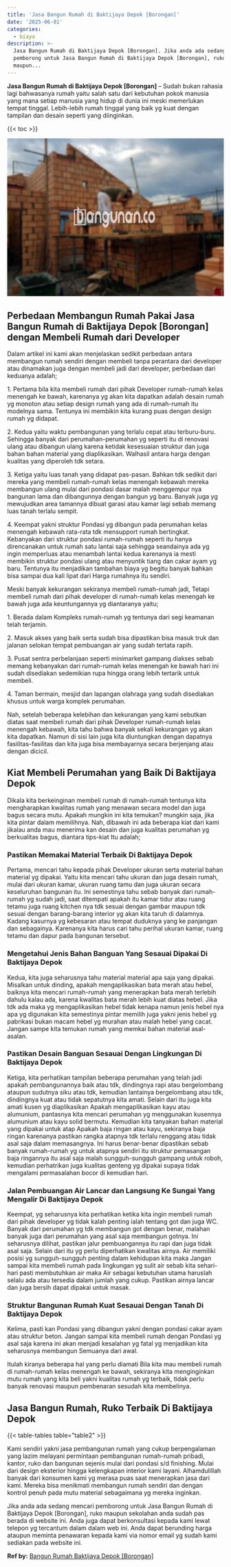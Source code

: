 ```yaml
---
title: 'Jasa Bangun Rumah di Baktijaya Depok [Borongan]'
date: '2025-06-01'
categories:
  - biaya
description: >-
  Jasa Bangun Rumah di Baktijaya Depok [Borongan]. Jika anda ada sedang mencari
  pemborong untuk Jasa Bangun Rumah di Baktijaya Depok [Borongan], ruko
  maupun...
---
```


**Jasa Bangun Rumah di Baktijaya Depok \[Borongan\]** – Sudah bukan rahasia lagi bahwasanya rumah yaitu salah satu dari kebutuhan pokok manusia yang mana setiap manusia yang hidup di dunia ini meski memerlukan tempat tinggal. Lebih-lebih rumah tinggal yang baik yg kuat dengan tampilan dan desain seperti yang diinginkan.

{{< toc >}}

![Jasa Bangun Rumah di Baktijaya Depok [Borongan]](/images/borong-bangunan-27.png)

## Perbedaan Membangun Rumah Pakai Jasa Bangun Rumah di Baktijaya Depok \[Borongan\] dengan Membeli Rumah dari Developer

Dalam artikel ini kami akan menjelaskan sedikit perbedaan antara membangun rumah sendiri dengan membeli tanpa perantara dari developer atau dinamakan juga dengan membeli jadi dari developer, perbedaan dari keduanya adalah;

1\. Pertama bila kita membeli rumah dari pihak Developer rumah-rumah kelas menengah ke bawah, karenanya yg akan kita dapatkan adalah desain rumah yg monoton atau setiap design rumah yang ada di rumah-rumah itu modelnya sama. Tentunya ini membikin kita kurang puas dengan design rumah yg didapat.

2\. Kedua yaitu waktu pembangunan yang terlalu cepat atau terburu-buru. Sehingga banyak dari perumahan-perumahan yg seperti itu di renovasi ulang atau dibangun ulang karena ketidak kesesuaian struktur dan juga bahan bahan material yang diaplikasikan. Walhasil antara harga dengan kualitas yang diperoleh tdk setara.

3\. Ketiga yaitu luas tanah yang didapat pas-pasan. Bahkan tdk sedikit dari mereka yang membeli rumah-rumah kelas menengah kebawah mereka membangun ulang mulai dari pondasi dasar malah menggempur nya bangunan lama dan dibangunnya dengan bangun yg baru. Banyak juga yg mewujudkan area tamannya dibuat garasi atau kamar lagi sebab memang luas tanah terlalu sempit.

4\. Keempat yakni struktur Pondasi yg dibangun pada perumahan kelas menengah kebawah rata-rata tdk mensupport rumah bertingkat. Kebanyakan dari struktur pondasi rumah-rumah seperti itu hanya direncanakan untuk rumah satu lantai saja sehingga seandainya ada yg ingin memperluas atau menambah lantai kedua karenanya ia mesti membikin struktur pondasi ulang atau menyuntik tiang dan cakar ayam yg baru. Tentunya itu menjadikan tambahan biaya yg begitu banyak bahkan bisa sampai dua kali lipat dari Harga rumahnya itu sendiri.

Meski banyak kekurangan sekiranya membeli rumah-rumah jadi, Tetapi membeli rumah dari pihak developer di rumah-rumah kelas menengah ke bawah juga ada keuntungannya yg diantaranya yaitu;

1\. Berada dalam Kompleks rumah-rumah yg tentunya dari segi keamanan telah terjamin.

2\. Masuk akses yang baik serta sudah bisa dipastikan bisa masuk truk dan jalanan selokan tempat pembuangan air yang sudah tertata rapih.

3\. Pusat sentra perbelanjaan seperti minimarket gampang diakses sebab memang kebanyakan dari rumah-rumah kelas menengah ke bawah hari ini sudah disediakan sedemikian rupa hingga orang lebih tertarik untuk membeli.

4\. Taman bermain, mesjid dan lapangan olahraga yang sudah disediakan khusus untuk warga komplek perumahan.

Nah, setelah beberapa kelebihan dan kekurangan yang kami sebutkan diatas saat membeli rumah dari pihak Developer rumah-rumah kelas menengah kebawah, kita tahu bahwa banyak sekali kekurangan yg akan kita dapatkan. Namun di sisi lain juga kita diuntungkan dengan dapatnya fasilitas-fasilitas dan kita juga bisa membayarnya secara berjenjang atau dengan dicicil.

## Kiat Membeli Perumahan yang Baik Di Baktijaya Depok

Dikala kita berkeinginan membeli rumah di rumah-rumah tentunya kita mengharapkan kwalitas rumah yang menawan secara model dan juga bagus secara mutu. Apakah mungkin ini kita temukan? mungkin saja, jika kita pintar dalam memilihnya. Nah, dibawah ini ada beberapa kiat dari kami jikalau anda mau menerima kan desain dan juga kualitas perumahan yg berkualitas bagus, diantara tips-kiat Itu adalah;

### Pastikan Memakai Material Terbaik Di Baktijaya Depok

Pertama, mencari tahu kepada pihak Developer ukuran serta material bahan material yg dipakai. Yaitu kita mencari tahu ukuran dan juga desain rumah, mulai dari ukuran kamar, ukuran ruang tamu dan juga ukuran secara keseluruhan bangunan itu. Ini semestinya tahu sebab banyak dari rumah-rumah yg sudah jadi, saat ditempati apakah itu kamar tidur atau ruang tetamu juga ruang kitchen nya tdk sesuai dengan gambar maupun tdk sesuai dengan barang-barang interior yg akan kita taruh di dalamnya. Kadang kasurnya yg kebesaran atau tempat duduknya yang ke panjangan dan sebagainya. Karenanya kita harus cari tahu perihal ukuran kamar, ruang tetamu dan dapur pada bangunan tersebut.

### Mengetahui Jenis Bahan Banguan Yang Sesauai Dipakai Di Baktijaya Depok

Kedua, kita juga seharusnya tahu material material apa saja yang dipakai. Misalkan untuk dinding, apakah mengaplikasikan bata merah atau hebel, baiknya kita mencari rumah-rumah yang menerapkan bata merah terlebih dahulu kalau ada, karena kwalitas bata merah lebih kuat diatas hebel. Jika tdk ada maka yg mengaplikasikan hebel tidak kenapa namun jenis hebel nya apa yg digunakan kita semestinya pintar memilih juga yakni jenis hebel yg pabrikasi bukan macam hebel yg murahan atau malah hebel yang cacat. Jangan sampe kita temukan rumah yang memkai bahan material asal-asalan.

### Pastikan Desain Banguan Sesauai Dengan Lingkungan Di Baktijaya Depok

Ketiga, kita perhatikan tampilan beberapa perumahan yang telah jadi apakah pembangunannya baik atau tdk, dindingnya rapi atau bergelombang ataupun sudutnya siku atau tdk, kemudian lantainya bergelombang atau tdk, dindingnya kuat atau tidak sepatutnya kita amati. Selain dari itu juga kita amati kusen yg diaplikasikan Apakah mengaplikasikan kayu atau alumunium, pantasnya kita mencari perumahan yg menggunakan kusennya alumunium atau kayu solid bermutu. Kemudian kita tanyakan bahan material yang dipakai untuk atap Apakah baja ringan atau kayu, sekiranya baja ringan karenanya pastikan rangka atapnya tdk terlalu renggang atau tidak asal saja dalam memasangnya. Ini harus benar-benar dipastikan sebab banyak rumah-rumah yg untuk atapnya sendiri itu struktur pemasangan baja ringannya itu asal saja malah sungguh-sungguh gampang untuk roboh, kemudian perhatrikan juga kualitas genteng yg dipakai supaya tidak mengalami permasalahan bocor di kemudian hari.

### Jalan Pembuangan Air Lancar dan Langsung Ke Sungai Yang Mengalir Di Baktijaya Depok

Keempat, yg seharusnya kita perhatikan ketika kita ingin membeli rumah dari pihak developer yg tidak kalah penting ialah tentang got dan juga WC. Banyak dari perumahan yg tdk membangun got dengan benar, malahan banyak juga dari perumahan yang asal saja membangun gotnya. Ini seharusnya dilihat, pastikan jalur pembuangannya itu rapi dan juga tidak asal saja. Selain dari itu yg perlu diperhatikan kwalitas airnya. Air memiliki posisi yg sungguh-sungguh penting dalam kehidupan kita maka Jangan sampai kita membeli rumah pada lingkungan yg sulit air sebab kita sehari-hari pasti membutuhkan air maka Air sebagai kebutuhan utama haruslah selalu ada atau tersedia dalam jumlah yang cukup. Pastikan airnya lancar dan juga bersih dapat dipakai untuk masak.

### Struktur Bangunan Rumah Kuat Sesauai Dengan Tanah Di Baktijaya Depok

Kelima, pasti kan Pondasi yang dibangun yakni dengan pondasi cakar ayam atau struktur beton. Jangan sampai kita membeli rumah dengan Pondasi yg asal saja karena ini akan menjadi kesalahan yg fatal yg menjadikan kita seharusnya membangun Semuanya dari awal.

Itulah kiranya beberapa hal yang perlu diamati Bila kita mau membeli rumah di rumah-rumah kelas menengah ke bawah, sekiranya kita menginginkan mutu rumah yang kita beli yakni kualitas rumah yg terbaik, tidak perlu banyak renovasi maupun pembenaran sesudah kita membelinya.

## Jasa Bangun Rumah, Ruko Terbaik Di Baktijaya Depok

{{< table-tables table="table2" >}}

Kami sendiri yakni jasa pembangunan rumah yang cukup berpengalaman yang lazim melayani permintaan pembangunan rumah-rumah pribadi, kantor, ruko dan bangunan sejenis mulai dari pondasi s/d finishing. Mulai dari design eksterior hingga kelengkapan interior kami layani. Alhamdulillah banyak dari konsumen kami yg merasa puas saat menerapkan jasa dari kami. Mereka bisa menikmati membangun rumah sendiri dan dengan kontrol penuh pada mutu material sebagaimana yg mereka inginkan.

Jika anda ada sedang mencari pemborong untuk Jasa Bangun Rumah di Baktijaya Depok \[Borongan\], ruko maupun sekolahan anda sudah pas berada di website ini. Anda juga dapat berkonsultasi kepada kami lewat telepon yg tercantum dalam dalam web ini. Anda dapat berunding harga ataupun meminta penawaran kepada kami via nomor email yg sudah kami sediakan pada website ini.

**Ref by:** [Bangun Rumah Baktijaya Depok [Borongan]](https://id.wikipedia.org/wiki/Bangun)
